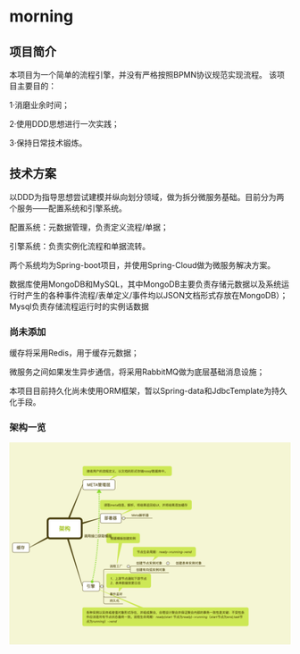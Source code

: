 # morning

## 项目简介
本项目为一个简单的流程引擎，并没有严格按照BPMN协议规范实现流程。
该项目主要目的：

1·消磨业余时间；

2·使用DDD思想进行一次实践；

3·保持日常技术锻炼。



## 技术方案

以DDD为指导思想尝试建模并纵向划分领域，做为拆分微服务基础。目前分为两个服务——配置系统和引擎系统。

配置系统：元数据管理，负责定义流程/单据；

引擎系统：负责实例化流程和单据流转。

两个系统均为Spring-boot项目，并使用Spring-Cloud做为微服务解决方案。

数据库使用MongoDB和MySQL，其中MongoDB主要负责存储元数据以及系统运行时产生的各种事件流程/表单定义/事件均以JSON文档形式存放在MongoDB）；
Mysql负责存储流程运行时的实例话数据

### 尚未添加

缓存将采用Redis，用于缓存元数据；

微服务之间如果发生异步通信，将采用RabbitMQ做为底层基础消息设施；

本项目目前持久化尚未使用ORM框架，暂以Spring-data和JdbcTemplate为持久化手段。

### 架构一览

![Image text](https://github.com/androip/morning/blob/master/framework.png)
